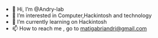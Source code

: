 - 👋 Hi, I’m @Andry-lab
- 👀 I’m interested in Computer,Hackintosh and technology
- 🌱 I’m currently learning on Hackintosh
- 📫 How to reach me , go to matigabriandri@gmail.com

<!---
Andry-lab/Andry-lab is a ✨ special ✨ repository because its `README.md` (this file) appears on your GitHub profile.
You can click the Preview link to take a look at your changes.
--->
